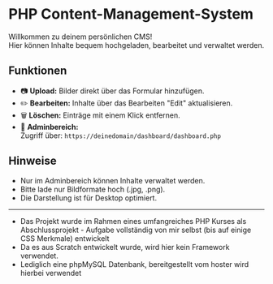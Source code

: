 # PHP Content-Management-System

Willkommen zu deinem persönlichen CMS!  
Hier können Inhalte bequem hochgeladen, bearbeitet und verwaltet werden.

## Funktionen

- 📷 **Upload:** Bilder direkt über das Formular hinzufügen.
- ✏️ **Bearbeiten:** Inhalte über das Bearbeiten "Edit" aktualisieren.
- 🗑️ **Löschen:** Einträge mit einem Klick entfernen.
- 📂 **Adminbereich:**  
  Zugriff über: `https://deinedomain/dashboard/dashboard.php`

## Hinweise

- Nur im Adminbereich können Inhalte verwaltet werden.
- Bitte lade nur Bildformate hoch (.jpg, .png).
- Die Darstellung ist für Desktop optimiert.

---

- Das Projekt wurde im Rahmen eines umfangreiches PHP Kurses als Abschlussprojekt - Aufgabe vollständig von mir selbst (bis auf einige CSS Merkmale) entwickelt
- Da es aus Scratch entwickelt wurde, wird hier kein Framework verwendet. 
- Lediglich eine phpMySQL Datenbank, bereitgestellt vom hoster wird hierbei verwendet
